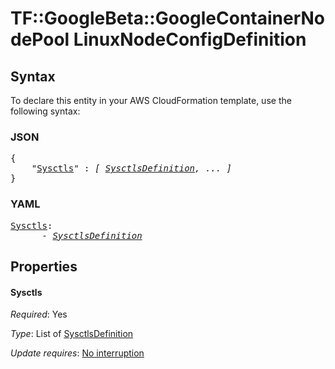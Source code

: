 # TF::GoogleBeta::GoogleContainerNodePool LinuxNodeConfigDefinition

## Syntax

To declare this entity in your AWS CloudFormation template, use the following syntax:

### JSON

<pre>
{
    "<a href="#sysctls" title="Sysctls">Sysctls</a>" : <i>[ <a href="sysctlsdefinition.md">SysctlsDefinition</a>, ... ]</i>
}
</pre>

### YAML

<pre>
<a href="#sysctls" title="Sysctls">Sysctls</a>: <i>
      - <a href="sysctlsdefinition.md">SysctlsDefinition</a></i>
</pre>

## Properties

#### Sysctls

_Required_: Yes

_Type_: List of <a href="sysctlsdefinition.md">SysctlsDefinition</a>

_Update requires_: [No interruption](https://docs.aws.amazon.com/AWSCloudFormation/latest/UserGuide/using-cfn-updating-stacks-update-behaviors.html#update-no-interrupt)

